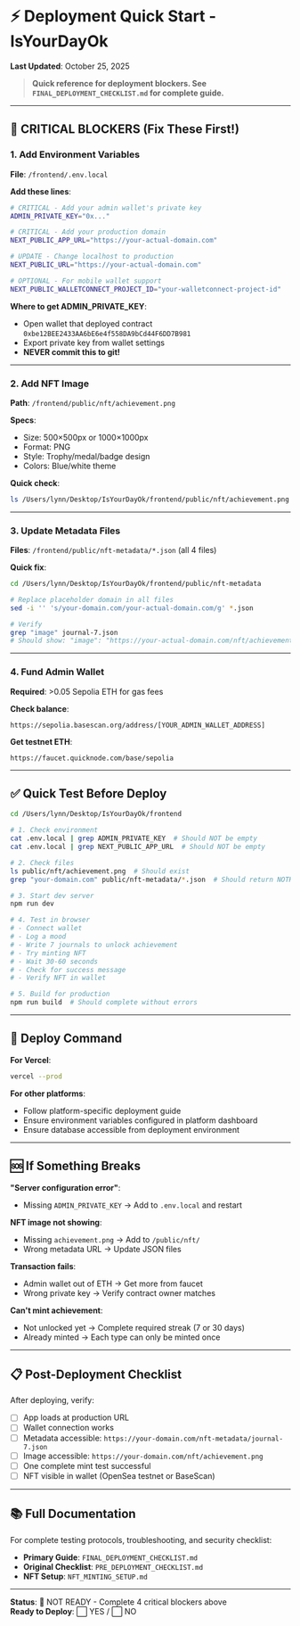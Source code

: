 # ⚡ Deployment Quick Start - IsYourDayOk

**Last Updated**: October 25, 2025

> **Quick reference for deployment blockers. See `FINAL_DEPLOYMENT_CHECKLIST.md` for complete guide.**

---

## 🚨 CRITICAL BLOCKERS (Fix These First!)

### 1. Add Environment Variables

**File**: `/frontend/.env.local`

**Add these lines**:
```bash
# CRITICAL - Add your admin wallet's private key
ADMIN_PRIVATE_KEY="0x..."

# CRITICAL - Add your production domain
NEXT_PUBLIC_APP_URL="https://your-actual-domain.com"

# UPDATE - Change localhost to production
NEXT_PUBLIC_URL="https://your-actual-domain.com"

# OPTIONAL - For mobile wallet support
NEXT_PUBLIC_WALLETCONNECT_PROJECT_ID="your-walletconnect-project-id"
```

**Where to get ADMIN_PRIVATE_KEY**:
- Open wallet that deployed contract `0xbe12BEE2433AA6bE6e4f558DA9bCd44F6DD7B981`
- Export private key from wallet settings
- **NEVER commit this to git!**

---

### 2. Add NFT Image

**Path**: `/frontend/public/nft/achievement.png`

**Specs**:
- Size: 500×500px or 1000×1000px
- Format: PNG
- Style: Trophy/medal/badge design
- Colors: Blue/white theme

**Quick check**:
```bash
ls /Users/lynn/Desktop/IsYourDayOk/frontend/public/nft/achievement.png
```

---

### 3. Update Metadata Files

**Files**: `/frontend/public/nft-metadata/*.json` (all 4 files)

**Quick fix**:
```bash
cd /Users/lynn/Desktop/IsYourDayOk/frontend/public/nft-metadata

# Replace placeholder domain in all files
sed -i '' 's/your-domain.com/your-actual-domain.com/g' *.json

# Verify
grep "image" journal-7.json
# Should show: "image": "https://your-actual-domain.com/nft/achievement.png"
```

---

### 4. Fund Admin Wallet

**Required**: >0.05 Sepolia ETH for gas fees

**Check balance**:
```
https://sepolia.basescan.org/address/[YOUR_ADMIN_WALLET_ADDRESS]
```

**Get testnet ETH**:
```
https://faucet.quicknode.com/base/sepolia
```

---

## ✅ Quick Test Before Deploy

```bash
cd /Users/lynn/Desktop/IsYourDayOk/frontend

# 1. Check environment
cat .env.local | grep ADMIN_PRIVATE_KEY  # Should NOT be empty
cat .env.local | grep NEXT_PUBLIC_APP_URL  # Should NOT be empty

# 2. Check files
ls public/nft/achievement.png  # Should exist
grep "your-domain.com" public/nft-metadata/*.json  # Should return NOTHING

# 3. Start dev server
npm run dev

# 4. Test in browser
# - Connect wallet
# - Log a mood
# - Write 7 journals to unlock achievement
# - Try minting NFT
# - Wait 30-60 seconds
# - Check for success message
# - Verify NFT in wallet

# 5. Build for production
npm run build  # Should complete without errors
```

---

## 🚀 Deploy Command

**For Vercel**:
```bash
vercel --prod
```

**For other platforms**:
- Follow platform-specific deployment guide
- Ensure environment variables configured in platform dashboard
- Ensure database accessible from deployment environment

---

## 🆘 If Something Breaks

**"Server configuration error"**:
- Missing `ADMIN_PRIVATE_KEY` → Add to `.env.local` and restart

**NFT image not showing**:
- Missing `achievement.png` → Add to `/public/nft/`
- Wrong metadata URL → Update JSON files

**Transaction fails**:
- Admin wallet out of ETH → Get more from faucet
- Wrong private key → Verify contract owner matches

**Can't mint achievement**:
- Not unlocked yet → Complete required streak (7 or 30 days)
- Already minted → Each type can only be minted once

---

## 📋 Post-Deployment Checklist

After deploying, verify:

- [ ] App loads at production URL
- [ ] Wallet connection works
- [ ] Metadata accessible: `https://your-domain.com/nft-metadata/journal-7.json`
- [ ] Image accessible: `https://your-domain.com/nft/achievement.png`
- [ ] One complete mint test successful
- [ ] NFT visible in wallet (OpenSea testnet or BaseScan)

---

## 📚 Full Documentation

For complete testing protocols, troubleshooting, and security checklist:
- **Primary Guide**: `FINAL_DEPLOYMENT_CHECKLIST.md`
- **Original Checklist**: `PRE_DEPLOYMENT_CHECKLIST.md`
- **NFT Setup**: `NFT_MINTING_SETUP.md`

---

**Status**: 🔴 NOT READY - Complete 4 critical blockers above  
**Ready to Deploy**: ⬜ YES / ⬜ NO

